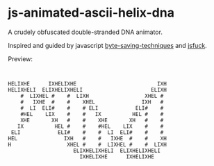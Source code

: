 # js-animated-ascii-helix-dna

A crudely obfuscated double-stranded DNA animator.

Inspired and guided by javascript [byte-saving-techniques](https://github.com/jed/140bytes/wiki/Byte-saving-techniques) and [jsfuck](https://github.com/aemkei/jsfuck).

Preview:

```


HELIXHE      IXHELIXHE                          IXH
HELIXHELI  ELIXHELIXHELI                      ELIXH
    #  LIXHEL #    #  LIXH                  XHEL #
    #   IXHE  #    #    XHEL               IXH   #
    #  LI  ELI#    #    # ELI            ELI#    #
    #HEL    LIX    #    #   IX          HEL #    #
    XHE       XH   #    #    XHE       XH   #    #
   IX          HEL #    #    #HEL    LIX    #    #
 ELI            ELI#    #    #  LI  ELI#    #    #
HEL               IXH   #    #   IXHE  #    #    XH
H                  XHEL #    #  LIXHEL #    #  LIXH
                     ELIXHELIXHELI  ELIXHELIXHELI
                       IXHELIXHE      IXHELIXHE


```
